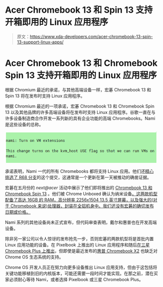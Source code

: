 # Acer Chromebook 13 和 Spin 13 支持开箱即用的 Linux 应用程序

> 原文：<https://www.xda-developers.com/acer-chromebook-13-spin-13-support-linux-apps/>

# Acer Chromebook 13 和 Chromebook Spin 13 支持开箱即用的 Linux 应用程序

根据 Chromium 最近的承诺，与其他高端设备一样，宏碁 Chromebook 13 和 Spin 13 将在发布时支持 Linux 应用程序。

根据 Chromium 最近的一项承诺，宏碁 Chromebook 13 和 Chromebook Spin 13 以及其他品牌的许多高端设备将在发布时支持 Linux 应用程序。谷歌一直在与许多设备制造商合作开发一系列新的具有企业功能的高端 Chromebooks。Nami 是这些设备的总称。

![screenshot of the commit](img/64e8f8e04a99130a7237456b25806e34.png)

承诺表明，Nami 一代的所有 Chromebooks 都将支持 Linux 应用。他们还[精心挑选了 R68 分支](https://chromium-review.googlesource.com/c/chromiumos/overlays/board-overlays/+/1095654)的这个提交，这通常是一个更新在第一天被推动的确凿证据。

宏碁在五月份的 *next@acer* 活动中展示了他们即将推出的 [Chromebook 13 和 Chromebook Spin 13](https://www.acer.com/ac/en/US/press/2018/396242) 。他们被 Chrome Unboxed 确认为纳米设备[。这两款机型配备了高达 16GB 的 RAM，高分辨率 2256x1504 13.5 英寸屏幕，以及强大的(对于 Chromebook 来说)处理器，封装在全铝机身中。我们还没有宏碁的确切发布日期或价格。](https://chromeunboxed.com/news/acer-chromebook-spin-13-benchmarks)

Nami 系列的其他设备尚未正式宣布，但代码审查表明，戴尔和惠普也在开发高端设备。

除非另一家公司以令人惊讶的发布抢先一步，否则宏碁的两款机型将是首批内置 Linux 应用功能的设备。在 Pixelbook 上推出的 Linux 应用程序和随后[在三星 Chromebook Plus 上推出](https://www.xda-developers.com/samsung-chromebook-plus-linux-apps/)，但即使是最近发布的[惠普 Chromebook X2](https://www.xda-developers.com/hp-chromebook-x2-detachable-chrome-os-tablet/) 也缺乏对 Chrome OS 生态系统的支持。

Chrome OS 开发人员正在努力向更多设备推出 Linux 应用支持，但由于这包括将关键功能移植到旧的内核版本，可能还需要一段时间才能实现。在那之前，潜在买家必须耐心等待 Nami，或者选择 Pixelbook 或三星 Chromebook Plus。